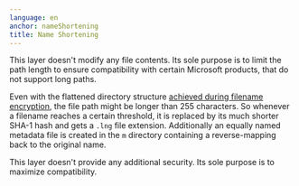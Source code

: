 ```yaml
---
language: en
anchor: nameShortening
title: Name Shortening
---
```

<p class="lead">This layer doesn&apos;t modify any file contents. Its sole purpose is to limit the path length to ensure compatibility with certain Microsoft products, that do not support long paths.</p>

Even with the flattened directory structure [achieved during filename encryption](#nameEncryption), the file path might be longer than 255 characters. So whenever a filename reaches a certain threshold, it is replaced by its much shorter SHA-1 hash and gets a `.lng` file extension. Additionally an equally named metadata file is created in the `m` directory containing a reverse-mapping back to the original name.

This layer doesn&apos;t provide any additional security. Its sole purpose is to maximize compatibility.
